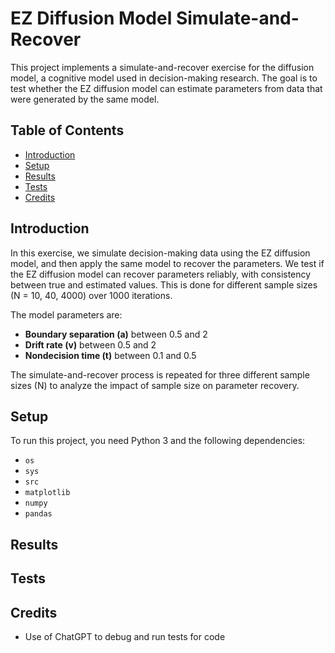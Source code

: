 # EZ Diffusion Model Simulate-and-Recover

This project implements a simulate-and-recover exercise for the diffusion model, a cognitive model used in decision-making research. The goal is to test whether the EZ diffusion model can estimate parameters from data that were generated by the same model. 

## Table of Contents
- [Introduction](#introduction)
- [Setup](#setup)
- [Results](#results)
- [Tests](#tests)
- [Credits](#credits)

## Introduction
In this exercise, we simulate decision-making data using the EZ diffusion model, and then apply the same model to recover the parameters. We test if the EZ diffusion model can recover parameters reliably, with consistency between true and estimated values. This is done for different sample sizes (N = 10, 40, 4000) over 1000 iterations.

The model parameters are:
- **Boundary separation (a)** between 0.5 and 2
- **Drift rate (v)** between 0.5 and 2
- **Nondecision time (t)** between 0.1 and 0.5

The simulate-and-recover process is repeated for three different sample sizes (N) to analyze the impact of sample size on parameter recovery.

## Setup
To run this project, you need Python 3 and the following dependencies:
- `os`
- `sys`
- `src`
- `matplotlib`
- `numpy`
- `pandas`

## Results

## Tests

## Credits
- Use of ChatGPT to debug and run tests for code
